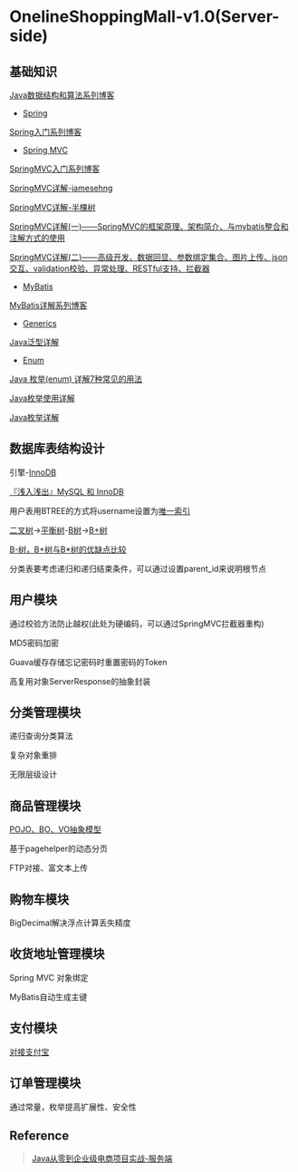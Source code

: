 # OnelineShoppingMall-v1.0(Server-side)
## 基础知识

[Java数据结构和算法系列博客](https://www.cnblogs.com/ysocean/tag/Java%E6%95%B0%E6%8D%AE%E7%BB%93%E6%9E%84%E5%92%8C%E7%AE%97%E6%B3%95/)

* [Spring](https://spring.io/docs)

[Spring入门系列博客](https://www.cnblogs.com/ysocean/tag/Spring%E5%85%A5%E9%97%A8%E7%B3%BB%E5%88%97/)

* [Spring MVC](https://docs.spring.io/spring/docs/current/spring-framework-reference/web.html)

[SpringMVC入门系列博客](https://www.cnblogs.com/ysocean/tag/SpringMVC%E5%85%A5%E9%97%A8%E7%B3%BB%E5%88%97/)

[SpringMVC详解-jamesehng](https://blog.csdn.net/lpjishu/article/details/51759191)

[SpringMVC详解-半棵树](https://blog.csdn.net/banketree/article/details/80159345)

[SpringMVC详解(一)——SpringMVC的框架原理、架构简介、与mybatis整合和注解方式的使用](https://blog.csdn.net/u013087513/article/details/73290717)

[SpringMVC详解(二)——高级开发、数据回显、参数绑定集合、图片上传、json交互、validation校验、异常处理、RESTful支持、拦截器](https://blog.csdn.net/u013087513/article/details/73505211)

* [MyBatis](http://www.mybatis.org/mybatis-3/index.html)

[MyBatis详解系列博客](https://www.cnblogs.com/ysocean/tag/MyBatis%E8%AF%A6%E8%A7%A3%E7%B3%BB%E5%88%97/)

* [Generics](https://docs.oracle.com/javase/8/docs/technotes/guides/language/generics.html)

[Java泛型详解](https://blog.csdn.net/u012152619/article/details/47253811)

* [Enum](https://docs.oracle.com/javase/tutorial/java/javaOO/enum.html)

[Java 枚举(enum) 详解7种常见的用法](https://blog.csdn.net/qq_27093465/article/details/52180865)

[Java枚举使用详解](https://www.cnblogs.com/linjiqin/archive/2011/02/11/1951632.html)

[Java枚举详解](https://www.jianshu.com/p/6f2f5627c27d)

## 数据库表结构设计
引擎-[InnoDB](https://zh.wikipedia.org/wiki/InnoDB)

[『浅入浅出』MySQL 和 InnoDB](https://draveness.me/mysql-innodb)

用户表用BTREE的方式将username设置为[唯一索引](https://zh.wikipedia.org/wiki/%E5%85%B3%E7%B3%BB%E9%94%AE)

[二叉树](https://zh.wikipedia.org/wiki/%E4%BA%8C%E5%85%83%E6%90%9C%E5%B0%8B%E6%A8%B9)->[平衡树](https://zh.wikipedia.org/wiki/%E5%B9%B3%E8%A1%A1%E6%A0%91)-[B树](https://zh.wikipedia.org/wiki/B%E6%A0%91)->[B+树](https://zh.wikipedia.org/wiki/B%2B%E6%A0%91)

[B-树，B+树与B*树的优缺点比较](https://blog.csdn.net/bigtree_3721/article/details/73632405)

分类表要考虑递归和递归结束条件，可以通过设置parent_id来说明根节点
## 用户模块
通过校验方法防止越权(此处为硬编码，可以通过SpringMVC拦截器重构)

MD5密码加密

Guava缓存存储忘记密码时重置密码的Token

高复用对象ServerResponse的抽象封装

## 分类管理模块
递归查询分类算法

复杂对象重排

无限层级设计

## 商品管理模块
[POJO、BO、VO抽象模型](http://www.cnblogs.com/yxnchinahlj/archive/2012/02/24/2366110.html)

基于pagehelper的动态分页

FTP对接、富文本上传

## 购物车模块
BigDecimal解决浮点计算丢失精度

## 收货地址管理模块

Spring MVC 对象绑定

MyBatis自动生成主键
## 支付模块
[对接支付宝](http://learning.happymmall.com/alipaydoc.html)

## 订单管理模块
通过常量，枚举提高扩展性、安全性


## Reference
>[Java从零到企业级电商项目实战-服务端](https://coding.imooc.com/class/96.html)